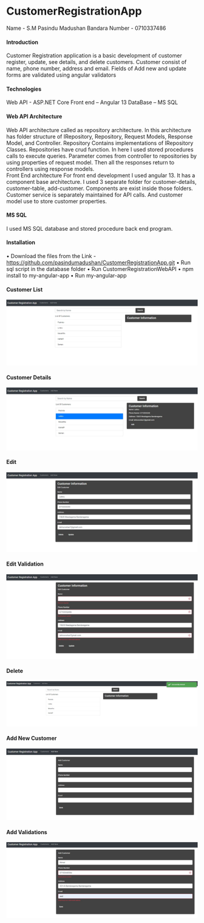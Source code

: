 # CustomerRegistrationApp
 Name  - S.M Pasindu Madushan Bandara
Number - 0710337486

#### Introduction
Customer Registration application is a basic development of customer register, update, see details, and delete customers.
Customer consist of name, phone number, address and email.
Fields of Add new and update forms are validated using angular validators

#### Technologies
Web API - ASP.NET Core
Front end – Angular 13
DataBase – MS SQL

#### Web API Architecture
Web API architecture called as repository architecture. In this architecture has folder structure of IRepository, Repository, Request Models, Response Model, and Controller.
Repository Contains implementations of IRepository Classes. Repositories have crud function. In here I used stored procedures calls to execute queries.
Parameter comes from controller to repositories by using properties of request model. Then all the responses return to controllers using response models.  
Front End architecture
For front end development I used angular 13. It has a component base architecture. I used 3 separate folder for customer-details, customer-table, add-customer. Components are exist inside those folders.
Customer service is separately maintained for API calls. And customer model use to store customer properties.

#### MS SQL
I used MS SQL database and stored procedure back end program.

#### Installation
•	Download the files from the Link - https://github.com/pasindumadushan/CustomerRegistrationApp.git
•	Run sql script in the database folder
•	Run CustomerRegistrationWebAPI 
•	npm install to my-angular-app
•	Run my-angular-app

#### Customer List
![](https://github.com/pasindumadushan/CustomerRegistrationApp/blob/main/Customer%20Registration%20App%20Images/CustomerList.JPG)

#### Customer Details
![](https://github.com/pasindumadushan/CustomerRegistrationApp/blob/main/Customer%20Registration%20App%20Images/CustomerListWithInfo.JPG)

#### Edit
![](https://github.com/pasindumadushan/CustomerRegistrationApp/blob/main/Customer%20Registration%20App%20Images/Edit.JPG)

#### Edit Validation
![](https://github.com/pasindumadushan/CustomerRegistrationApp/blob/main/Customer%20Registration%20App%20Images/EditValidation.JPG)

#### Delete
![](https://github.com/pasindumadushan/CustomerRegistrationApp/blob/main/Customer%20Registration%20App%20Images/Delete.JPG)

#### Add New Customer
![](https://github.com/pasindumadushan/CustomerRegistrationApp/blob/main/Customer%20Registration%20App%20Images/AddNew.JPG)

#### Add Validations
![](https://github.com/pasindumadushan/CustomerRegistrationApp/blob/main/Customer%20Registration%20App%20Images/AddNewValidation.JPG)

